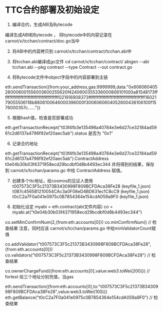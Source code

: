 # TTC合约部署及初始设定

1. 编译合约，生成ABI及Bytecode

编译生成ABI和Bytecode ， 将bytecode中的内容记录在 carnot/x/tcchan/contract/doc.go当中

2. 将ABI中的内容拷贝到 carnot/x/tcchan/contract/tcchan.abi中

3. 将tcchan.abi编译成go文件
cd carnot/x/tcchan/contract/
abigen --abi tcchan.abi --pkg contract --type Contract --out contract.go

4. 将Bytecode文件中object字段中的内容部署到主链

eth.sendTransaction({from:your_address,gas:9999999,data:"0x606060405260006001556003600255620f4240600355336000806101000a81548173ffffffffffffffffffffffffffffffffffffffff021916908373ffffffffffffffffffffffffffffffffffffffff1602179055506118b8806100646000396000f3006060604052600436106100f1576000357c......"})

5. 根据hash值，检查是否部署成功

eth.getTransactionReceipt("t03f4fb3e135498a40784e3e6d27ce32184ad5961c2d6137a4796f92ef20aec5ab").status 是否为 "0x1"

6. 记录合约地址

eth.getTransactionReceipt("t03f4fb3e135498a40784e3e6d27ce32184ad5961c2d6137a4796f92ef20aec5ab").ContractAddress
t0e04b30b03f4371958ecd29bcdbf0d8b4493ec344
并将得到的结果，保存到 carnot/x/tcchan/params.go 中给 ContractAddress 赋值。

7. 创建多个ttc地址，给cosmos的见证人使用
t007573C3F5c21373B3430998F809BCFDAca38Fe28  (keyfile_1.json)
t0B7c4565B1210054CAc3a0F08eD4BD631ec1C8cC9  (keyfile_1.json)
t0cC2a7F0a041e0975c0B7854364e154cdA059a9F0  (keyfile_1.json)

8. 初始化设定
myabi = eth.contract(abi文件内容)
co = myabi.at("t0e04b30b03f4371958ecd29bcdbf0d8b4493ec344")

co.setMinConfirmNum(2,{from:eth.accounts[0]})
co.minConfirmNum() // 检查结果
注意，同时应该 carnot/x/tcchan/params.go 中给minValidatorCount赋值


co.addValidator("t007573C3F5c21373B3430998F809BCFDAca38Fe28",{from:eth.accounts[0]})
co.validators("t007573C3F5c21373B3430998F809BCFDAca38Fe28") // 检查结果

co.ownerChargeFund({from:eth.accounts[0],value:web3.toWei(200)}) // fortest
给三个地址分别充值，当gas

eth.sendTransaction({from:eth.accounts[0],to:"t007573C3F5c21373B3430998F809BCFDAca38Fe28",value:web3.toWei(100)})
eth.getBalance("t0cC2a7F0a041e0975c0B7854364e154cdA059a9F0") // 检查结果



